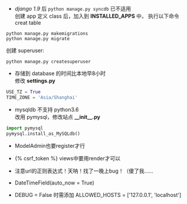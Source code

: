 
* *django 1.9* 后 `python manage.py syncdb` 已不适用  
创建 app 定义 class 后，加入到 **INSTALLED_APPS** 中， 执行以下命令 creat table  
```
python manage.py makemigrations
python manage.py migrate
``` 
创建 superuser:  
```
python manage.py createsuperuser
```  
  

* 存储到 database 的时间比本地早8小时   
修改 **settings.py**   
```python
USE_TZ = True
TIME_ZONE = 'Asia/Shanghai'
```  
  
* mysqldb 不支持 python3.6  
改用 pymysql，修改站点 **\_\_init\_\_.py**  
```python
import pymysql
pymysql.install_as_MySQLdb()
```

* ModelAdmin也要register才行

* {% csrf_token %} views中要用render才可以

* 注意url的正则表达式！天呐！找了一晚上bug！（傻了我……

* DateTimeField(auto_now = True)

* DEBUG = False 时需添加 ALLOWED_HOSTS = ['127.0.0.1', 'localhost']
